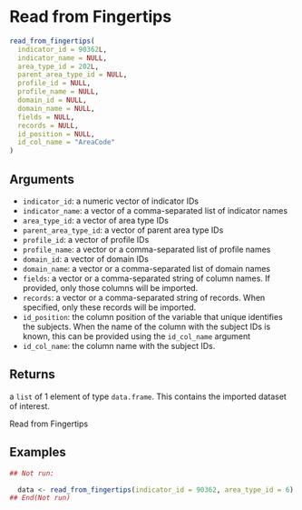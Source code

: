# Read from Fingertips

```r
read_from_fingertips(
  indicator_id = 90362L,
  indicator_name = NULL,
  area_type_id = 202L,
  parent_area_type_id = NULL,
  profile_id = NULL,
  profile_name = NULL,
  domain_id = NULL,
  domain_name = NULL,
  fields = NULL,
  records = NULL,
  id_position = NULL,
  id_col_name = "AreaCode"
)
```

## Arguments

- `indicator_id`: a numeric vector of indicator IDs
- `indicator_name`: a vector of a comma-separated list of indicator names
- `area_type_id`: a vector of area type IDs
- `parent_area_type_id`: a vector of parent area type IDs
- `profile_id`: a vector of profile IDs
- `profile_name`: a vector or a comma-separated list of profile names
- `domain_id`: a vector of domain IDs
- `domain_name`: a vector or a comma-separated list of domain names
- `fields`: a vector or a comma-separated string of column names. If provided, only those columns will be imported.
- `records`: a vector or a comma-separated string of records. When specified, only these records will be imported.
- `id_position`: the column position of the variable that unique identifies the subjects. When the name of the column with the subject IDs is known, this can be provided using the `id_col_name` argument
- `id_col_name`: the column name with the subject IDs.

## Returns

a `list` of 1 element of type `data.frame`. This contains the imported dataset of interest.

Read from Fingertips

## Examples

```r
## Not run:

  data <- read_from_fingertips(indicator_id = 90362, area_type_id = 6)
## End(Not run)
```
